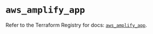 # `aws_amplify_app`

Refer to the Terraform Registry for docs: [`aws_amplify_app`](https://registry.terraform.io/providers/hashicorp/aws/5.65.0/docs/resources/amplify_app).
